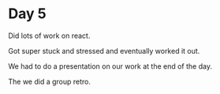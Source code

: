 # Day 5

Did lots of work on react.

Got super stuck and stressed and eventually worked it out.

We had to do a presentation on our work at the end of the day.

The we did a group retro.